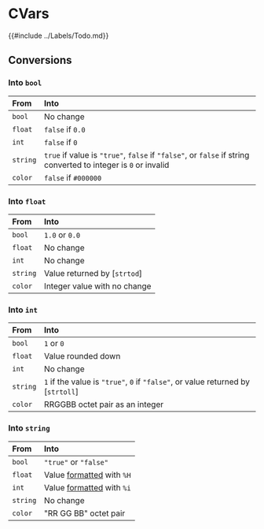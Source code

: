 # CVars

{{#include ../Labels/Todo.md}}

## Conversions

### Into `bool`

| From     | Into
| :---     | :---
| `bool`   | No change
| `float`  | `false` if `0.0`
| `int`    | `false` if `0`
| `string` | `true` if value is `"true"`, `false` if `"false"`, or `false` if string converted to integer is `0` or invalid
| `color`  | `false` if `#000000`

### Into `float`

| From     | Into
| :---     | :---
| `bool`   | `1.0` or `0.0`
| `float`  | No change
| `int`    | No change
| `string` | Value returned by [`strtod`]
| `color`  | Integer value with no change

### Into `int`

| From     | Into
| :---     | :---
| `bool`   | `1` or `0`
| `float`  | Value rounded down
| `int`    | No change
| `string` | `1` if the value is `"true"`, `0` if `"false"`, or value returned by [`strtoll`]
| `color`  | RRGGBB octet pair as an integer

### Into `string`

| From     | Into
| :---     | :---
| `bool`   | `"true"` or `"false"`
| `float`  | Value [formatted][format strings] with `%H`
| `int`    | Value [formatted][format strings] with `%i`
| `string` | No change
| `color`  | "RR GG BB" octet pair

[format strings]: FormatStrings.md
[strtod]: https://en.cppreference.com/w/cpp/string/byte/strtof
[strtoll]: https://en.cppreference.com/w/cpp/string/byte/strtol
